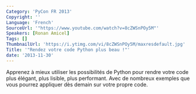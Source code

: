 ```yaml
---
Category: 'PyCon FR 2013'
Copyright: ''
Language: 'French'
SourceUrl: '"https://www.youtube.com/watch?v=8cZWSnPOy5M"'
Speakers: [Ronan Amicel]
Tags: []
ThumbnailUrl: 'https://i.ytimg.com/vi/8cZWSnPOy5M/maxresdefault.jpg'
Title: '"Rendez votre code Python plus beau !"'
date: '2013-11-30'
---
```

Apprenez à mieux utiliser les possibilités de Python pour rendre votre code plus élégant, plus lisible, plus performant. Avec de nombreux exemples que vous pourrez appliquer dès demain sur votre propre code.
